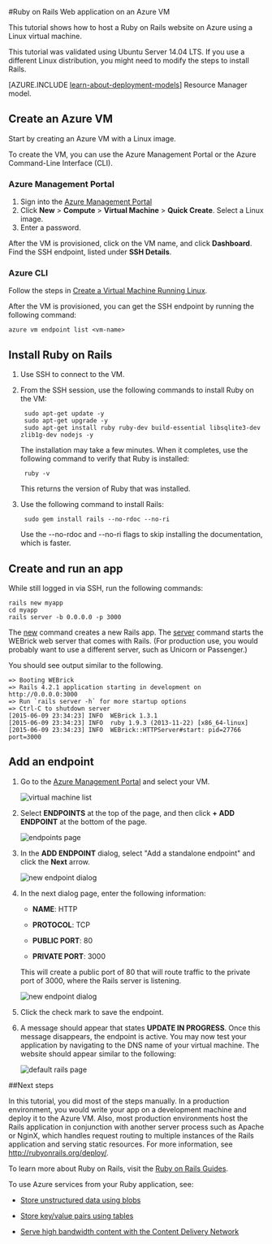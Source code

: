 <properties
	pageTitle="Host a Ruby on Rails website on a Linux VM | Microsoft Azure"
	description="Set up and host a Ruby on Rails-based website on Azure using a Linux virtual machine."
	services="virtual-machines"
	documentationCenter="ruby"
	authors="MikeWasson"
	manager="wpickett"
	editor=""
	tags="azure-service-management"/>

<tags
	ms.service="virtual-machines"
	ms.workload="web"
	ms.tgt_pltfrm="vm-linux"
	ms.devlang="ruby"
	ms.topic="article"
	ms.date="06/09/2015"
	ms.author="mwasson"/>





#Ruby on Rails Web application on an Azure VM

This tutorial shows how to host a Ruby on Rails website on Azure using a Linux virtual machine.  

This tutorial was validated using Ubuntu Server 14.04 LTS. If you use a different Linux distribution, you might need to modify the steps to install Rails.

[AZURE.INCLUDE [learn-about-deployment-models](../../includes/learn-about-deployment-models-classic-include.md)] Resource Manager model.


## Create an Azure VM

Start by creating an Azure VM with a Linux image.

To create the VM, you can use the Azure Management Portal or the Azure Command-Line Interface (CLI).

### Azure Management Portal

1. Sign into the [Azure Management Portal](http://manage.windowsazure.com)
2. Click **New** > **Compute** > **Virtual Machine** > **Quick Create**. Select a Linux image.
3. Enter a password.

After the VM is provisioned, click on the VM name, and click **Dashboard**. Find the SSH endpoint, listed under **SSH Details**.

### Azure CLI

Follow the steps in [Create a Virtual Machine Running Linux][vm-instructions].

After the VM is provisioned, you can get the SSH endpoint by running the following command:

	azure vm endpoint list <vm-name>  

## Install Ruby on Rails

1. Use SSH to connect to the VM.

2. From the SSH session, use the following commands to install Ruby on the VM:

		sudo apt-get update -y
		sudo apt-get upgrade -y
		sudo apt-get install ruby ruby-dev build-essential libsqlite3-dev zlib1g-dev nodejs -y

	The installation may take a few minutes. When it completes, use the following command to verify that Ruby is installed:

		ruby -v

	This returns the version of Ruby that was installed.

3. Use the following command to install Rails:

		sudo gem install rails --no-rdoc --no-ri

	Use the --no-rdoc and --no-ri flags to skip installing the documentation, which is faster.

## Create and run an app

While still logged in via SSH, run the following commands:

	rails new myapp
	cd myapp
	rails server -b 0.0.0.0 -p 3000

The [new](http://guides.rubyonrails.org/command_line.html#rails-new) command creates a new Rails app. The [server](http://guides.rubyonrails.org/command_line.html#rails-server) command starts the WEBrick web server that comes with Rails. (For production use, you would probably want to use a different server, such as Unicorn or Passenger.)

You should see output similar to the following.

	=> Booting WEBrick
	=> Rails 4.2.1 application starting in development on http://0.0.0.0:3000
	=> Run `rails server -h` for more startup options
	=> Ctrl-C to shutdown server
	[2015-06-09 23:34:23] INFO  WEBrick 1.3.1
	[2015-06-09 23:34:23] INFO  ruby 1.9.3 (2013-11-22) [x86_64-linux]
	[2015-06-09 23:34:23] INFO  WEBrick::HTTPServer#start: pid=27766 port=3000


## Add an endpoint

1. Go to the [Azure Management Portal][management-portal] and select your VM.

	![virtual machine list][vmlist]

2. Select **ENDPOINTS** at the top of the page, and then click **+ ADD ENDPOINT** at the bottom of the page.

	![endpoints page][endpoints]

3. In the **ADD ENDPOINT** dialog, select "Add a standalone endpoint" and click the **Next** arrow.

	![new endpoint dialog][new-endpoint1]

3. In the next dialog page, enter the following information:

	* **NAME**: HTTP

	* **PROTOCOL**: TCP

	* **PUBLIC PORT**: 80

	* **PRIVATE PORT**: 3000

	This will create a public port of 80 that will route traffic to the private port of 3000, where the Rails server is listening.

	![new endpoint dialog][new-endpoint]

4. Click the check mark to save the endpoint.

5. A message should appear that states **UPDATE IN PROGRESS**. Once this message disappears, the endpoint is active. You may now test your application by navigating to the DNS name of your virtual machine. The website should appear similar to the following:

	![default rails page][default-rails-cloud]


##<a id="next"></a>Next steps

In this tutorial, you did most of the steps manually. In a production environment, you would write your app on a development machine and deploy it to the Azure VM. Also, most production environments host the Rails application in conjunction with another server process such as Apache or NginX, which handles request routing to multiple instances of the Rails application and serving static resources. For more information, see http://rubyonrails.org/deploy/.

To learn more about Ruby on Rails, visit the [Ruby on Rails Guides][rails-guides].

To use Azure services from your Ruby application, see:

* [Store unstructured data using blobs][blobs]

* [Store key/value pairs using tables][tables]

* [Serve high bandwidth content with the Content Delivery Network][cdn-howto]



<!-- WA.com links -->
[blobs]: ../storage-ruby-how-to-use-blob-storage.md

[cdn-howto]: /develop/ruby/app-services/

[management-portal]: https://manage.windowsazure.com/

[tables]: /develop/ruby/how-to-guides/table-service/

[vm-instructions]: virtual-machines-linux-tutorial.md


<!-- External Links -->
[rails-guides]: http://guides.rubyonrails.org/

[sqlite3]: http://www.sqlite.org/

<!-- Images -->

[default-rails-cloud]: ./media/virtual-machines-ruby-rails-web-app-linux/basicrailscloud.png

[vmlist]: ./media/virtual-machines-ruby-rails-web-app-linux/vmlist.png

[endpoints]: ./media/virtual-machines-ruby-rails-web-app-linux/endpoints.png

[new-endpoint]: ./media/virtual-machines-ruby-rails-web-app-linux/newendpoint.png

[new-endpoint1]: ./media/virtual-machines-ruby-rails-web-app-linux/newendpoint1.png
